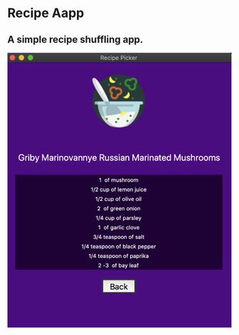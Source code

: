 # Recipe Aapp

## A simple recipe shuffling app.

<div class="container">
    <div class="main-page">
        <im src="./assets/pic1_main.png" alt="Image 1" />
    </div>
    <div class="recipe-page">
        <img src="./assets/pic2_recipe.png" alt="Image 2" />
    </div>
</div>

